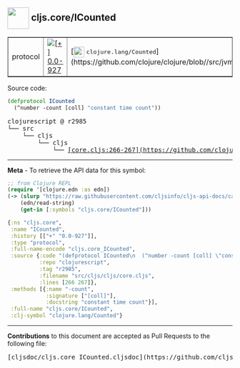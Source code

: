 ## <img width="48px" valign="middle" src="http://i.imgur.com/Hi20huC.png"> cljs.core/ICounted

 <table border="1">
<tr>

<td>protocol</td>
<td><a href="https://github.com/cljsinfo/cljs-api-docs/tree/0.0-927"><img valign="middle" alt="[+] 0.0-927" src="https://img.shields.io/badge/+-0.0--927-lightgrey.svg"></a> </td>
<td>
[<img height="24px" valign="middle" src="http://i.imgur.com/1GjPKvB.png"> <samp>clojure.lang/Counted</samp>](https://github.com/clojure/clojure/blob//src/jvm/clojure/lang/Counted.java)
</td>
</tr>
</table>






Source code:

```clj
(defprotocol ICounted
  (^number -count [coll] "constant time count"))
```

 <pre>
clojurescript @ r2985
└── src
    └── cljs
        └── cljs
            └── <ins>[core.cljs:266-267](https://github.com/clojure/clojurescript/blob/r2985/src/cljs/cljs/core.cljs#L266-L267)</ins>
</pre>


---

__Meta__ - To retrieve the API data for this symbol:

```clj
;; from Clojure REPL
(require '[clojure.edn :as edn])
(-> (slurp "https://raw.githubusercontent.com/cljsinfo/cljs-api-docs/catalog/cljs-api.edn")
    (edn/read-string)
    (get-in [:symbols "cljs.core/ICounted"]))
```

```clj
{:ns "cljs.core",
 :name "ICounted",
 :history [["+" "0.0-927"]],
 :type "protocol",
 :full-name-encode "cljs.core_ICounted",
 :source {:code "(defprotocol ICounted\n  (^number -count [coll] \"constant time count\"))",
          :repo "clojurescript",
          :tag "r2985",
          :filename "src/cljs/cljs/core.cljs",
          :lines [266 267]},
 :methods [{:name "-count",
            :signature ["[coll]"],
            :docstring "constant time count"}],
 :full-name "cljs.core/ICounted",
 :clj-symbol "clojure.lang/Counted"}

```

---

__Contributions__ to this document are accepted as Pull Requests to the following file:

 <pre>
[cljsdoc/cljs.core_ICounted.cljsdoc](https://github.com/cljsinfo/cljs-api-docs/blob/master/cljsdoc/cljs.core_ICounted.cljsdoc)
</pre>

